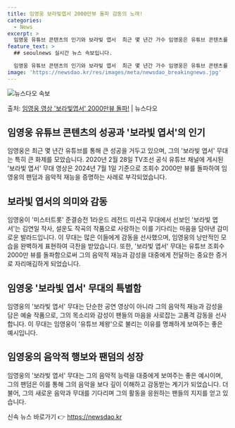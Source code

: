 ```yaml
---
title: 임영웅 보라빛엽서 2000만뷰 돌파 감동의 노래!
categories:
  - News
excerpt: >
  임영웅 유튜브 콘텐츠의 인기와 보라빛 엽서  최근 몇 년간 가수 임영웅은 유튜브 콘텐츠를 통해 큰 인기를 끌…
feature_text: >
  ## seoulnews 실시간 뉴스 속보입니다.

  임영웅 유튜브 콘텐츠의 인기와 보라빛 엽서  최근 몇 년간 가수 임영웅은 유튜브 콘텐츠를 통해 큰 인기를 끌…
image: 'https://newsdao.kr/res/images/meta/newsdao_breakingnews.jpg'
---
```


![뉴스다오 속보](https://newsdao.kr/res/images/meta/newsdao_breakingnews.jpg)

<p>출처: <a href="https://newsdao.kr/4614" rel="dofollow">임영웅 영상 '보라빛엽서' 2000만뷰 돌파!</a> | 뉴스다오</p>

<h2 data-ke-size="size26">임영웅 유튜브 콘텐츠의 성공과 '보라빛 엽서'의 인기</h2>
<p data-ke-size="size16">임영웅은 최근 몇 년간 유튜브를 통해 큰 성공을 거두고 있으며, 그의 '보라빛 엽서' 무대는 특히 큰 화제를 모았습니다. 2020년 2월 28일 TV조선 공식 유튜브 채널에 게시된 '보라빛 엽서' 무대 영상은 2024년 7월 1일 기준으로 조회수 2000만 뷰를 돌파하여 임영웅의 팬덤과 음악적 재능을 증명하는 사례로 부각되었습니다.</p>

<h2 data-ke-size="size26">보라빛 엽서의 의미와 감동</h2>
<p data-ke-size="size16">임영웅이 '미스터트롯' 준결승전 1라운드 레전드 미션곡 무대에서 선보인 '보라빛 엽서'는 김연일 작사, 설운도 작곡의 작품으로 사랑하는 이를 기다리는 마음을 담아낸 감미로운 발라드입니다. 이 무대는 많은 이들에게 감동을 선사했으며, 임영웅의 낭만적인 모습을 완벽하게 표현하여 극찬을 받았습니다. 또한, '보라빛 엽서' 무대는 유튜브 조회수 2000만 뷰를 돌파함으로써 그의 음악적 재능과 감성을 대중에게 전달하는 중요한 증거로 자리매김하게 되었습니다.</p>

<h2 data-ke-size="size26">임영웅 '보라빛 엽서' 무대의 특별함</h2>
<p data-ke-size="size16">임영웅의 '보라빛 엽서' 무대는 단순한 공연 영상이 아니라 그의 음악적 재능과 감성을 담은 예술 작품으로, 그의 목소리와 감성이 팬들의 마음을 사로잡는 고품격 감동을 선사합니다. 이 무대는 임영웅이 '유튜브 제왕'으로 불리는 이유를 명쾌하게 보여주는 좋은 예시입니다.</p>

<h2 data-ke-size="size26">임영웅의 음악적 행보와 팬덤의 성장</h2>
<p data-ke-size="size16">임영웅의 '보라빛 엽서' 무대는 그의 음악적 능력을 대중에게 보여주는 좋은 예시이며, 그의 팬덤은 이를 통해 그의 음악을 보다 깊이 이해하고 감동받는 계기가 되었습니다. 더불어, 그의 새로운 음악과 무대를 기다리며 그의 활동을 응원하는 팬들의 지지를 얻고 있습니다.</p> 

신속 뉴스 바로가기 👉 <a href="https://newsdao.kr" rel="dofollow">https://newsdao.kr</a>



